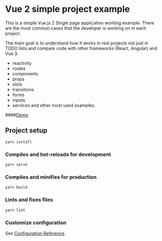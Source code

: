 # Vue 2 simple project example

This is a simple Vue.js 2 Single page application working example. There are the most common cases that the developer is working on in each project. 

The main goal is to understand how it works in real projects not just in TODO lists and compare code with other frameworks (React, Angular) and Vue 3. 

- reactivity
- routes
- components
- props
- slots
- transitions
- forms
- inputs
- services 
and other most used examples. 

####[Demo](https://sosog.github.io/vue-2-simple-project-example/)

## Project setup
```
yarn install
```

### Compiles and hot-reloads for development
```
yarn serve
```

### Compiles and minifies for production
```
yarn build
```

### Lints and fixes files
```
yarn lint
```

### Customize configuration
See [Configuration Reference](https://cli.vuejs.org/config/).
